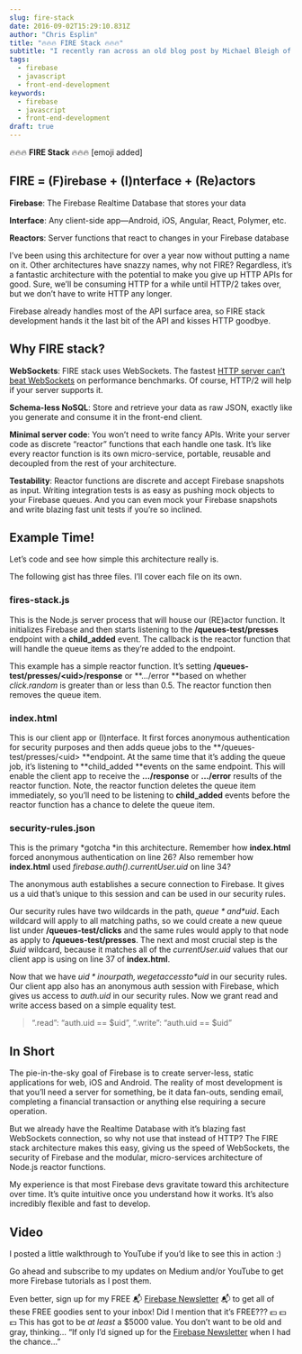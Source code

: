 ```yaml
---
slug: fire-stack
date: 2016-09-02T15:29:10.831Z
author: "Chris Esplin"
title: "🔥🔥🔥 FIRE Stack 🔥🔥🔥"
subtitle: "I recently ran across an old blog post by Michael Bleigh of DivShot fame and a current Firebase team member. In the post Michael describes my favorite Firebase architecture and gives it a name:"
tags:
  - firebase
  - javascript
  - front-end-development
keywords:
  - firebase
  - javascript
  - front-end-development
draft: true
---
```


🔥🔥🔥 **FIRE Stack** 🔥🔥🔥 [emoji added]

## **FIRE = (F)irebase + (I)nterface + (Re)actors**

**Firebase**: The Firebase Realtime Database that stores your data

**Interface**: Any client-side app—Android, iOS, Angular, React, Polymer, etc.

**Reactors**: Server functions that react to changes in your Firebase database

I’ve been using this architecture for over a year now without putting a name on it. Other architectures have snazzy names, why not FIRE? Regardless, it’s a fantastic architecture with the potential to make you give up HTTP APIs for good. Sure, we’ll be consuming HTTP for a while until HTTP/2 takes over, but we don’t have to write HTTP any longer.

Firebase already handles most of the API surface area, so FIRE stack development hands it the last bit of the API and kisses HTTP goodbye.

## Why FIRE stack?

**WebSockets**: FIRE stack uses WebSockets. The fastest [HTTP server can’t beat WebSockets](http://blog.arungupta.me/rest-vs-websocket-comparison-benchmarks/) on performance benchmarks. Of course, HTTP/2 will help if your server supports it.

**Schema-less NoSQL**: Store and retrieve your data as raw JSON, exactly like you generate and consume it in the front-end client.

**Minimal server code**: You won’t need to write fancy APIs. Write your server code as discrete “reactor” functions that each handle one task. It’s like every reactor function is its own micro-service, portable, reusable and decoupled from the rest of your architecture.

**Testability**: Reactor functions are discrete and accept Firebase snapshots as input. Writing integration tests is as easy as pushing mock objects to your Firebase queues. And you can even mock your Firebase snapshots and write blazing fast unit tests if you’re so inclined.

## **Example Time!**

Let’s code and see how simple this architecture really is.

The following gist has three files. I’ll cover each file on its own.


### fires-stack.js

This is the Node.js server process that will house our (RE)actor function. It initializes Firebase and then starts listening to the **/queues-test/presses** endpoint with a **child_added** event. The callback is the reactor function that will handle the queue items as they’re added to the endpoint.

This example has a simple reactor function. It’s setting **/queues-test/presses/&lt;uid&gt;/response** or **…/error **based on whether *click.random* is greater than or less than 0.5. The reactor function then removes the queue item.

### index.html

This is our client app or (I)nterface. It first forces anonymous authentication for security purposes and then adds queue jobs to the **/queues-test/presses/&lt;uid&gt; **endpoint. At the same time that it’s adding the queue job, it’s listening to **child_added **events on the same endpoint. This will enable the client app to receive the **…/response** or **…/error** results of the reactor function. Note, the reactor function deletes the queue item immediately, so you’ll need to be listening to **child_added** events before the reactor function has a chance to delete the queue item.

### security-rules.json

This is the primary *gotcha *in this architecture. Remember how **index.html** forced anonymous authentication on line 26? Also remember how **index.html** used *firebase.auth().currentUser.uid* on line 34?

The anonymous auth establishes a secure connection to Firebase. It gives us a uid that’s unique to this session and can be used in our security rules.

Our security rules have two wildcards in the path, *$queue* and *$uid*. Each wildcard will apply to all matching paths, so we could create a new queue list under **/queues-test/clicks** and the same rules would apply to that node as apply to **/queues-test/presses**. The next and most crucial step is the *$uid* wildcard, because it matches all of the *currentUser.uid* values that our client app is using on line 37 of **index.html**.

Now that we have *$uid* in our path, we get access to *$uid* in our security rules. Our client app also has an anonymous auth session with Firebase, which gives us access to *auth.uid* in our security rules. Now we grant read and write access based on a simple equality test.
> “.read”: “auth.uid == $uid”,
> “.write”: “auth.uid == $uid”

## In Short

The pie-in-the-sky goal of Firebase is to create server-less, static applications for web, iOS and Android. The reality of most development is that you’ll need a server for something, be it data fan-outs, sending email, completing a financial transaction or anything else requiring a secure operation.

But we already have the Realtime Database with it’s blazing fast WebSockets connection, so why not use that instead of HTTP? The FIRE stack architecture makes this easy, giving us the speed of WebSockets, the security of Firebase and the modular, micro-services architecture of Node.js reactor functions.

My experience is that most Firebase devs gravitate toward this architecture over time. It’s quite intuitive once you understand how it works. It’s also incredibly flexible and fast to develop.

## **Video**

I posted a little walkthrough to YouTube if you’d like to see this in action :)

Go ahead and subscribe to my updates on Medium and/or YouTube to get more Firebase tutorials as I post them.

Even better, sign up for my FREE 📬 [Firebase Newsletter](http://eepurl.com/ceGkov) 📬 to get all of these FREE goodies sent to your inbox! Did I mention that it’s FREE??? 💵 💵 💵 This has got to be *at least* a $5000 value. You don’t want to be old and gray, thinking… “If only I’d signed up for the [Firebase Newsletter](http://eepurl.com/ceGkov) when I had the chance…”
